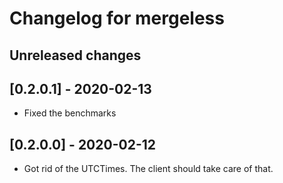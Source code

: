 # Changelog for mergeless

## Unreleased changes

## [0.2.0.1] - 2020-02-13

* Fixed the benchmarks

## [0.2.0.0] - 2020-02-12

* Got rid of the UTCTimes. The client should take care of that.
